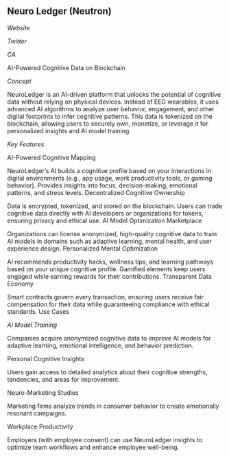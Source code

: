 Neuro Ledger (Neutron)
--

*Website*

*Twitter*

*CA* 

AI-Powered Cognitive Data on Blockchain

*Concept*

NeuroLedger is an AI-driven platform that unlocks the potential of cognitive data without relying on physical devices. Instead of EEG wearables, it uses advanced AI algorithms to analyze user behavior, engagement, and other digital footprints to infer cognitive patterns. This data is tokenized on the blockchain, allowing users to securely own, monetize, or leverage it for personalized insights and AI model training.

*Key Features*

AI-Powered Cognitive Mapping

NeuroLedger’s AI builds a cognitive profile based on your interactions in digital environments (e.g., app usage, work productivity tools, or gaming behavior).
Provides insights into focus, decision-making, emotional patterns, and stress levels.
Decentralized Cognitive Ownership

Data is encrypted, tokenized, and stored on the blockchain.
Users can trade cognitive data directly with AI developers or organizations for tokens, ensuring privacy and ethical use.
AI Model Optimization Marketplace

Organizations can license anonymized, high-quality cognitive data to train AI models in domains such as adaptive learning, mental health, and user experience design.
Personalized Mental Optimization

AI recommends productivity hacks, wellness tips, and learning pathways based on your unique cognitive profile.
Gamified elements keep users engaged while earning rewards for their contributions.
Transparent Data Economy

Smart contracts govern every transaction, ensuring users receive fair compensation for their data while guaranteeing compliance with ethical standards.
Use Cases

*AI Model Training*

Companies acquire anonymized cognitive data to improve AI models for adaptive learning, emotional intelligence, and behavior prediction.

Personal Cognitive Insights

Users gain access to detailed analytics about their cognitive strengths, tendencies, and areas for improvement.

Neuro-Marketing Studies

Marketing firms analyze trends in consumer behavior to create emotionally resonant campaigns.

Workplace Productivity

Employers (with employee consent) can use NeuroLedger insights to optimize team workflows and enhance employee well-being.
